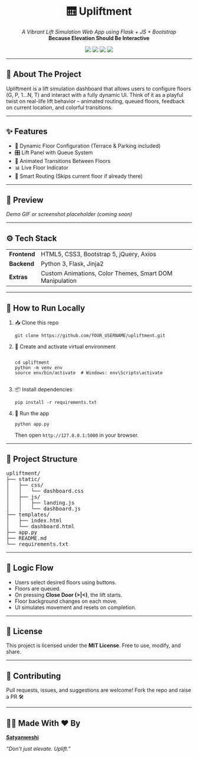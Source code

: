 <h1 align="center">🛗 Upliftment</h1>

<p align="center">
  <em>A Vibrant Lift Simulation Web App using Flask + JS + Bootstrap</em><br>
  <strong>Because Elevation Should Be Interactive</strong>
</p>

<p align="center">
  <img src="https://img.shields.io/badge/Backend-Flask-blue?style=flat-square" />
  <img src="https://img.shields.io/badge/Frontend-Bootstrap-yellow?style=flat-square" />
  <img src="https://img.shields.io/badge/Language-Python-green?style=flat-square" />
  <img src="https://img.shields.io/badge/UI-Dynamic%20&%20Interactive-ff69b4?style=flat-square" />
</p>

<hr/>

<h2>🎯 About The Project</h2>

Upliftment is a lift simulation dashboard that allows users to configure floors (G, P, 1...N, T) and interact with a fully dynamic UI.
Think of it as a playful twist on real-life lift behavior – animated routing, queued floors, feedback on current location, and colorful transitions.

---

<h2>✨ Features</h2>

<ul>
  <li>🔢 Dynamic Floor Configuration (Terrace & Parking included)</li>
  <li>🎛️ Lift Panel with Queue System</li>
  <li>🎨 Animated Transitions Between Floors</li>
  <li>📊 Live Floor Indicator</li>
  <li>🧠 Smart Routing (Skips current floor if already there)</li>
</ul>

---

<h2>📸 Preview</h2>

<p><em>Demo GIF or screenshot placeholder (coming soon)</em></p>

---

<h2>⚙️ Tech Stack</h2>

<table>
  <tr>
    <td><strong>Frontend</strong></td>
    <td>HTML5, CSS3, Bootstrap 5, jQuery, Axios</td>
  </tr>
  <tr>
    <td><strong>Backend</strong></td>
    <td>Python 3, Flask, Jinja2</td>
  </tr>
  <tr>
    <td><strong>Extras</strong></td>
    <td>Custom Animations, Color Themes, Smart DOM Manipulation</td>
  </tr>
</table>

---

<h2>🧪 How to Run Locally</h2>

<ol>
  <li>📥 Clone this repo
    <pre><code>git clone https://github.com/YOUR_USERNAME/upliftment.git</code></pre>
  </li>
  <li>🐍 Create and activate virtual environment
    <pre><code>
cd upliftment
python -m venv env
source env/bin/activate  # Windows: env\Scripts\activate
    </code></pre>
  </li>
  <li>📦 Install dependencies
    <pre><code>pip install -r requirements.txt</code></pre>
  </li>
  <li>🚀 Run the app
    <pre><code>python app.py</code></pre>
    Then open <code>http://127.0.0.1:5000</code> in your browser.
  </li>
</ol>

---

<h2>📁 Project Structure</h2>

<pre>
upliftment/
├── static/
│   ├── css/
│   │   └── dashboard.css
│   ├── js/
│   │   ├── landing.js
│   │   └── dashboard.js
├── templates/
│   ├── index.html
│   └── dashboard.html
├── app.py
├── README.md
└── requirements.txt
</pre>

---

<h2>🧠 Logic Flow</h2>

- Users select desired floors using buttons.
- Floors are queued.
- On pressing <strong>Close Door (>|<)</strong>, the lift starts.
- Floor background changes on each move.
- UI simulates movement and resets on completion.

---

<h2>📜 License</h2>

<p>This project is licensed under the <strong>MIT License</strong>. Free to use, modify, and share.</p>

---

<h2>🤝 Contributing</h2>

<p>Pull requests, issues, and suggestions are welcome! Fork the repo and raise a PR 🛠️</p>

---

<h2>🧑‍💻 Made With ❤️ By</h2>

<p><strong><a href="https://github.com/satyanweshi11">Satyanweshi</a></strong></p>
<p><em>“Don't just elevate. Uplift.”</em></p>
